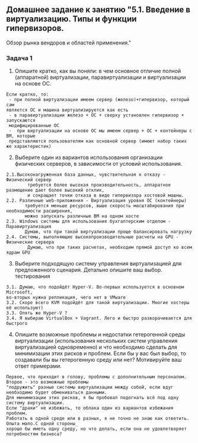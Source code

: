 ## Домашнее задание к занятию "5.1. Введение в виртуализацию. Типы и функции гипервизоров. 
Обзор рынка вендоров и областей применения."

### Задача 1
1. Опишите кратко, как вы поняли: в чем основное отличие полной (аппаратной) виртуализации, паравиртуализации и 
виртуализации на основе ОС.
```
Если кратко, то:
 - при полной виртуализации имеем сервер (железо)+гипервизор, который сам 
является ОС и машина виртуализируется как есть
 - в паравиртуализации железо + ОС + сверху установлен гипервизор + запускаются
 модифицированные ОС
 -  при виртуализации на основе ОС мы имеем сервер + ОС + контейнеры с ВМ, которые
 представляются пользователям как основной сервер (имеют набор таких же характеристик) 
```
2. Выберите один из вариантов использования организации физических серверов, в зависимости от условий использования.

```
2.1.Высоконагруженная база данных, чувствительная к отказу -     Физический сервер 
        требуется более высокая производительность, аппаратное размещение дает более высокий отклик, 
        и сокращает точки отказа в виде гипервизора хостовой машны.
2.2. Различные web-приложения - Виртуализация уровня ОС (контейнеры)
       требуется меньше ресурсов, выше скорость масштабирования при необходимости расширения, 
       можно запускать различные ВМ на одном хосте
2.3. Windows системы для использования бухгалтерским отделом - Паравиртуализация
       Думаю, что при такой виртуализации проще балансировать нагрузку
2.4. Системы, выполняющие высокопроизводительные расчеты на GPU -  Физические сервера
        Думаю, что при таких расчетах, необходим прямой доступ ко всем ядрам GPU    
```
3. Выберите подходящую систему управления виртуализацией для предложенного сценария. Детально опишите ваш выбор.
тестирования
```
3.1. Думаю, что подойдёт Hyper-V. Во-первых используется в основном Microsoft,
во-вторых нужна репликация, чего нет в VMware
3.2. Скоре всего KVM подойдёт для такой виртуализации. Многие хостеры её используют)
3.3. Опять же Hyper-V ?
3.4. Я выбираю VirtualBox + Vagrant. Лего и быстро разворачивается для быстрого 
```
4. Опишите возможные проблемы и недостатки гетерогенной среды виртуализации (использования нескольких систем управления виртуализацией одновременно)
и что необходимо сделать для минимизации этих рисков и проблем. Если бы у вас был выбор, то создавали бы вы гетерогенную среду или нет?
Мотивируйте ваш ответ примерами.
```
Первое, что приходит в голову, проблемы с дополнительным персоналом. Второе - это возможные проблемы
"подружить" разные системы виртуализации между собой, если вдуг необходимо будет обмениваться данными. 
Для минимизации этих рисков, я бы пробовал подогнать всё под одну систему виртуализации.
Если "драки" не избежать, то облака один из вариантов избежания проблем.
Работать в одной среде или в разных, я не точно не знаю как ответить. Опыта мало.С одной стороны_
хорошо бы иметь одну среду, но что делать, если она не удовлетворяет потребностям бизнеса?
```